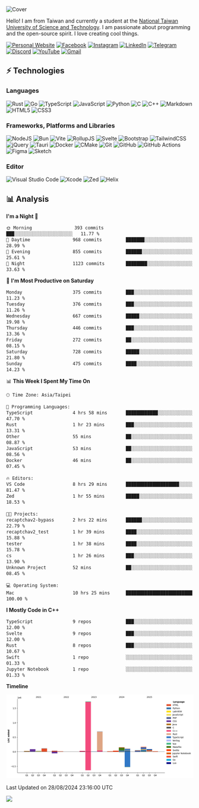 <picture>
  <source media="(prefers-color-scheme: dark)" srcset="https://github.com/CRT-HAO/CRT-HAO/assets/31580253/6f53f4ab-546f-4db7-9f30-2c5b0711c0a2">
  <img alt="Cover" src="https://github.com/CRT-HAO/CRT-HAO/assets/31580253/4efdfca0-1005-43ab-8c60-07e6973a89b2">
</picture>

Hello! I am from Taiwan and currently a student at the [National Taiwan University of Science and Technology](https://www.ntust.edu.tw/). I am passionate about programming and the open-source spirit. I love creating cool things.

[![Personal Website](https://img.shields.io/badge/Personal%20Website-%23000000.svg?style=for-the-badge)](https://hayden.tw/)
[![Facebook](https://img.shields.io/badge/Facebook-%231877F2.svg?style=for-the-badge&logo=Facebook&logoColor=white)](https://www.facebook.com/CRT.HAO.CHUN/)
[![Instagram](https://img.shields.io/badge/Instagram-%23E4405F.svg?style=for-the-badge&logo=Instagram&logoColor=white)](https://www.instagram.com/crt_hao/)
[![LinkedIn](https://img.shields.io/badge/linkedin-%230077B5.svg?style=for-the-badge&logo=linkedin&logoColor=white)](https://www.linkedin.com/in/crthao/)
[![Telegram](https://img.shields.io/badge/Telegram-2CA5E0?style=for-the-badge&logo=telegram&logoColor=white)](https://t.me/CRT_HAO)
[![Discord](https://img.shields.io/badge/Discord-%235865F2.svg?style=for-the-badge&logo=discord&logoColor=white)](https://discordapp.com/users/401324674371551234)
[![YouTube](https://img.shields.io/badge/YouTube-%23FF0000.svg?style=for-the-badge&logo=YouTube&logoColor=white)](https://www.youtube.com/channel/UC-WnTCkztbitHGXnmvipUUg)
[![Gmail](https://img.shields.io/badge/Gmail-D14836?style=for-the-badge&logo=gmail&logoColor=white)](mailto:m831718@gmail.com)

## ⚡ Technologies

### Languages

![Rust](https://img.shields.io/badge/rust-%23000000.svg?style=for-the-badge&logo=rust&logoColor=white)
![Go](https://img.shields.io/badge/go-%2300ADD8.svg?style=for-the-badge&logo=go&logoColor=white)
![TypeScript](https://img.shields.io/badge/typescript-%23007ACC.svg?style=for-the-badge&logo=typescript&logoColor=white)
![JavaScript](https://img.shields.io/badge/javascript-%23323330.svg?style=for-the-badge&logo=javascript&logoColor=%23F7DF1E)
![Python](https://img.shields.io/badge/python-3670A0?style=for-the-badge&logo=python&logoColor=ffdd54)
![C](https://img.shields.io/badge/c-%2300599C.svg?style=for-the-badge&logo=c&logoColor=white)
![C++](https://img.shields.io/badge/c++-%2300599C.svg?style=for-the-badge&logo=c%2B%2B&logoColor=white)
![Markdown](https://img.shields.io/badge/markdown-%23000000.svg?style=for-the-badge&logo=markdown&logoColor=white)
![HTML5](https://img.shields.io/badge/html5-%23E34F26.svg?style=for-the-badge&logo=html5&logoColor=white)
![CSS3](https://img.shields.io/badge/css3-%231572B6.svg?style=for-the-badge&logo=css3&logoColor=white)

### Frameworks, Platforms and Libraries

![NodeJS](https://img.shields.io/badge/node.js-6DA55F?style=for-the-badge&logo=node.js&logoColor=white)
![Bun](https://img.shields.io/badge/Bun-%23000000.svg?style=for-the-badge&logo=bun&logoColor=white)
![Vite](https://img.shields.io/badge/vite-%23646CFF.svg?style=for-the-badge&logo=vite&logoColor=white)
![RollupJS](https://img.shields.io/badge/RollupJS-ef3335?style=for-the-badge&logo=rollup.js&logoColor=white)
![Svelte](https://img.shields.io/badge/svelte-%23f1413d.svg?style=for-the-badge&logo=svelte&logoColor=white)
![Bootstrap](https://img.shields.io/badge/bootstrap-%238511FA.svg?style=for-the-badge&logo=bootstrap&logoColor=white)
![TailwindCSS](https://img.shields.io/badge/tailwindcss-%2338B2AC.svg?style=for-the-badge&logo=tailwind-css&logoColor=white)
![jQuery](https://img.shields.io/badge/jquery-%230769AD.svg?style=for-the-badge&logo=jquery&logoColor=white)
![Tauri](https://img.shields.io/badge/tauri-%2324C8DB.svg?style=for-the-badge&logo=tauri&logoColor=%23FFFFFF)
![Docker](https://img.shields.io/badge/docker-%230db7ed.svg?style=for-the-badge&logo=docker&logoColor=white)
![CMake](https://img.shields.io/badge/CMake-%23008FBA.svg?style=for-the-badge&logo=cmake&logoColor=white)
![Git](https://img.shields.io/badge/git-%23F05033.svg?style=for-the-badge&logo=git&logoColor=white)
![GitHub](https://img.shields.io/badge/github-%23121011.svg?style=for-the-badge&logo=github&logoColor=white)
![GitHub Actions](https://img.shields.io/badge/github%20actions-%232671E5.svg?style=for-the-badge&logo=githubactions&logoColor=white)
![Figma](https://img.shields.io/badge/figma-%23F24E1E.svg?style=for-the-badge&logo=figma&logoColor=white)
![Sketch](https://img.shields.io/badge/Sketch-FFB387?style=for-the-badge&logo=sketch&logoColor=black)

### Editor

![Visual Studio Code](https://img.shields.io/badge/Visual%20Studio%20Code-0078d7.svg?style=for-the-badge&logo=visual-studio-code&logoColor=white)
![Xcode](https://img.shields.io/badge/Xcode-007ACC?style=for-the-badge&logo=Xcode&logoColor=white)
![Zed](https://img.shields.io/badge/Zed-F6F5F0?style=for-the-badge&logo=zed&logoColor=black)
![Helix](https://img.shields.io/badge/Helix-281733?style=for-the-badge&logo=helix&logoColor=white)

## 📊 Analysis

<!--START_SECTION:waka-->
**I'm a Night 🦉** 

```text
🌞 Morning                393 commits         ███░░░░░░░░░░░░░░░░░░░░░░   11.77 % 
🌆 Daytime                968 commits         ███████░░░░░░░░░░░░░░░░░░   28.99 % 
🌃 Evening                855 commits         ██████░░░░░░░░░░░░░░░░░░░   25.61 % 
🌙 Night                  1123 commits        ████████░░░░░░░░░░░░░░░░░   33.63 % 
```
📅 **I'm Most Productive on Saturday** 

```text
Monday                   375 commits         ███░░░░░░░░░░░░░░░░░░░░░░   11.23 % 
Tuesday                  376 commits         ███░░░░░░░░░░░░░░░░░░░░░░   11.26 % 
Wednesday                667 commits         █████░░░░░░░░░░░░░░░░░░░░   19.98 % 
Thursday                 446 commits         ███░░░░░░░░░░░░░░░░░░░░░░   13.36 % 
Friday                   272 commits         ██░░░░░░░░░░░░░░░░░░░░░░░   08.15 % 
Saturday                 728 commits         █████░░░░░░░░░░░░░░░░░░░░   21.80 % 
Sunday                   475 commits         ████░░░░░░░░░░░░░░░░░░░░░   14.23 % 
```


📊 **This Week I Spent My Time On** 

```text
🕑︎ Time Zone: Asia/Taipei

💬 Programming Languages: 
TypeScript               4 hrs 58 mins       ████████████░░░░░░░░░░░░░   47.70 % 
Rust                     1 hr 23 mins        ███░░░░░░░░░░░░░░░░░░░░░░   13.31 % 
Other                    55 mins             ██░░░░░░░░░░░░░░░░░░░░░░░   08.87 % 
JavaScript               53 mins             ██░░░░░░░░░░░░░░░░░░░░░░░   08.56 % 
Docker                   46 mins             ██░░░░░░░░░░░░░░░░░░░░░░░   07.45 % 

🔥 Editors: 
VS Code                  8 hrs 29 mins       ████████████████████░░░░░   81.47 % 
Zed                      1 hr 55 mins        █████░░░░░░░░░░░░░░░░░░░░   18.53 % 

🐱‍💻 Projects: 
recaptchav2-bypass       2 hrs 22 mins       ██████░░░░░░░░░░░░░░░░░░░   22.79 % 
recaptchav2_test         1 hr 39 mins        ████░░░░░░░░░░░░░░░░░░░░░   15.88 % 
tester                   1 hr 38 mins        ████░░░░░░░░░░░░░░░░░░░░░   15.78 % 
cs                       1 hr 26 mins        ███░░░░░░░░░░░░░░░░░░░░░░   13.90 % 
Unknown Project          52 mins             ██░░░░░░░░░░░░░░░░░░░░░░░   08.45 % 

💻 Operating System: 
Mac                      10 hrs 25 mins      █████████████████████████   100.00 % 
```

**I Mostly Code in C++** 

```text
TypeScript               9 repos             ███░░░░░░░░░░░░░░░░░░░░░░   12.00 % 
Svelte                   9 repos             ███░░░░░░░░░░░░░░░░░░░░░░   12.00 % 
Rust                     8 repos             ███░░░░░░░░░░░░░░░░░░░░░░   10.67 % 
Swift                    1 repo              ░░░░░░░░░░░░░░░░░░░░░░░░░   01.33 % 
Jupyter Notebook         1 repo              ░░░░░░░░░░░░░░░░░░░░░░░░░   01.33 % 
```



**Timeline**

![Lines of Code chart](https://raw.githubusercontent.com/hayd1n/hayd1n/main/assets/bar_graph.png)


 Last Updated on 28/08/2024 23:16:00 UTC
<!--END_SECTION:waka-->

![](https://komarev.com/ghpvc/?username=CRT-HAO&style=flat-square)
